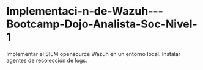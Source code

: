 # Implementaci-n-de-Wazuh---Bootcamp-Dojo-Analista-Soc-Nivel-1
Implementar el SIEM opensource Wazuh en un entorno local. Instalar agentes de recolección de logs.
